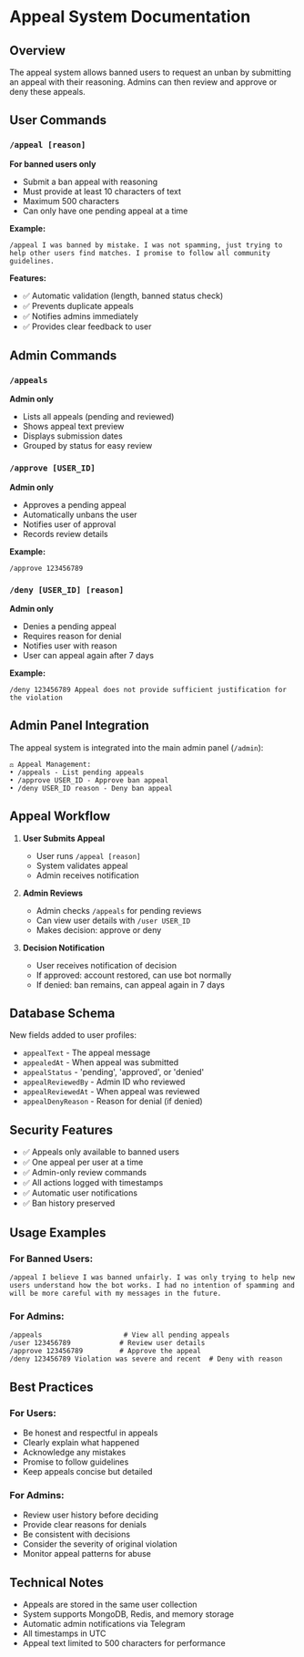 # Appeal System Documentation

## Overview
The appeal system allows banned users to request an unban by submitting an appeal with their reasoning. Admins can then review and approve or deny these appeals.

## User Commands

### `/appeal [reason]`
**For banned users only**
- Submit a ban appeal with reasoning
- Must provide at least 10 characters of text
- Maximum 500 characters
- Can only have one pending appeal at a time

**Example:**
```
/appeal I was banned by mistake. I was not spamming, just trying to help other users find matches. I promise to follow all community guidelines.
```

**Features:**
- ✅ Automatic validation (length, banned status check)
- ✅ Prevents duplicate appeals
- ✅ Notifies admins immediately
- ✅ Provides clear feedback to user

## Admin Commands

### `/appeals`
**Admin only**
- Lists all appeals (pending and reviewed)
- Shows appeal text preview
- Displays submission dates
- Grouped by status for easy review

### `/approve [USER_ID]`
**Admin only**
- Approves a pending appeal
- Automatically unbans the user
- Notifies user of approval
- Records review details

**Example:**
```
/approve 123456789
```

### `/deny [USER_ID] [reason]`
**Admin only**
- Denies a pending appeal
- Requires reason for denial
- Notifies user with reason
- User can appeal again after 7 days

**Example:**
```
/deny 123456789 Appeal does not provide sufficient justification for the violation
```

## Admin Panel Integration

The appeal system is integrated into the main admin panel (`/admin`):

```
⚖️ Appeal Management:
• /appeals - List pending appeals
• /approve USER_ID - Approve ban appeal
• /deny USER_ID reason - Deny ban appeal
```

## Appeal Workflow

1. **User Submits Appeal**
   - User runs `/appeal [reason]`
   - System validates appeal
   - Admin receives notification

2. **Admin Reviews**
   - Admin checks `/appeals` for pending reviews
   - Can view user details with `/user USER_ID`
   - Makes decision: approve or deny

3. **Decision Notification**
   - User receives notification of decision
   - If approved: account restored, can use bot normally
   - If denied: ban remains, can appeal again in 7 days

## Database Schema

New fields added to user profiles:
- `appealText` - The appeal message
- `appealedAt` - When appeal was submitted
- `appealStatus` - 'pending', 'approved', or 'denied'
- `appealReviewedBy` - Admin ID who reviewed
- `appealReviewedAt` - When appeal was reviewed
- `appealDenyReason` - Reason for denial (if denied)

## Security Features

- ✅ Appeals only available to banned users
- ✅ One appeal per user at a time
- ✅ Admin-only review commands
- ✅ All actions logged with timestamps
- ✅ Automatic user notifications
- ✅ Ban history preserved

## Usage Examples

### For Banned Users:
```
/appeal I believe I was banned unfairly. I was only trying to help new users understand how the bot works. I had no intention of spamming and will be more careful with my messages in the future.
```

### For Admins:
```
/appeals                    # View all pending appeals
/user 123456789            # Review user details
/approve 123456789         # Approve the appeal
/deny 123456789 Violation was severe and recent  # Deny with reason
```

## Best Practices

### For Users:
- Be honest and respectful in appeals
- Clearly explain what happened
- Acknowledge any mistakes
- Promise to follow guidelines
- Keep appeals concise but detailed

### For Admins:
- Review user history before deciding
- Provide clear reasons for denials
- Be consistent with decisions
- Consider the severity of original violation
- Monitor appeal patterns for abuse

## Technical Notes

- Appeals are stored in the same user collection
- System supports MongoDB, Redis, and memory storage
- Automatic admin notifications via Telegram
- All timestamps in UTC
- Appeal text limited to 500 characters for performance
